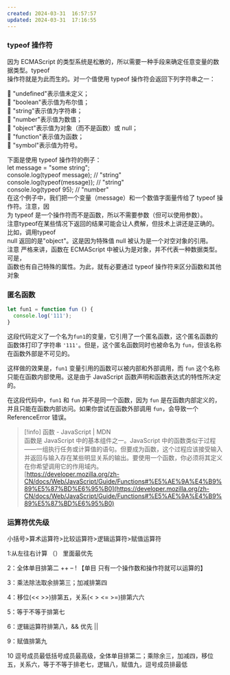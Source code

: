 ```yaml
---
created: 2024-03-31  16:57:57
updated: 2024-03-31  17:16:55
---
```

  

### typeof 操作符

  
因为 ECMAScript 的类型系统是松散的，所以需要一种手段来确定任意变量的数据类型。typeof  
操作符就是为此而生的。对一个值使用 typeof 操作符会返回下列字符串之一：  

  
 "undefined"表示值未定义；  
 "boolean"表示值为布尔值；  
 "string"表示值为字符串；  
 "number"表示值为数值；  
 "object"表示值为对象（而不是函数）或 null；  
 "function"表示值为函数；  
 "symbol"表示值为符号。  

  
下面是使用 typeof 操作符的例子：  
let message = "some string";  
console.log(typeof message); // "string"  
console.log(typeof(message)); // "string"  
console.log(typeof 95); // "number"  
在这个例子中，我们把一个变量（message）和一个数值字面量传给了 typeof 操作符。注意，因  
为 typeof 是一个操作符而不是函数，所以不需要参数（但可以使用参数）。  
注意typeof在某些情况下返回的结果可能会让人费解，但技术上讲还是正确的。比如，调用typeof  
null 返回的是"object"。这是因为特殊值 null 被认为是一个对空对象的引用。  
注意 严格来讲，函数在 ECMAScript 中被认为是对象，并不代表一种数据类型。可是，  
函数也有自己特殊的属性。为此，就有必要通过 typeof 操作符来区分函数和其他对象  

  

  

  

### 匿名函数

```JavaScript
let fun1 = function fun () { 
  console.log('111');
}
```

  

这段代码定义了一个名为`fun1`的变量，它引用了一个匿名函数，这个匿名函数的函数体打印了字符串 `'111'`。但是，这个匿名函数同时也被命名为 `fun`，但该名称在函数外部是不可见的。

这样做的效果是，`fun1` 变量引用的函数可以被内部和外部调用，而 `fun` 这个名称只能在函数内部使用。这是由于 JavaScript 函数声明和函数表达式的特性所决定的。

在这段代码中，`fun1` 和 `fun` 并不是同一个函数，因为 `fun` 是在函数内部定义的，并且只能在函数内部访问。如果你尝试在函数外部调用 `fun`，会导致一个 ReferenceError 错误。

  

  

> [!info] 函数 - JavaScript | MDN  
> 函数是 JavaScript 中的基本组件之一。JavaScript 中的函数类似于过程——一组执行任务或计算值的语句。但要成为函数，这个过程应该接受输入并返回与输入存在某些明显关系的输出。要使用一个函数，你必须将其定义在你希望调用它的作用域内。  
> [https://developer.mozilla.org/zh-CN/docs/Web/JavaScript/Guide/Functions#%E5%AE%9A%E4%B9%89%E5%87%BD%E6%95%B0](https://developer.mozilla.org/zh-CN/docs/Web/JavaScript/Guide/Functions#%E5%AE%9A%E4%B9%89%E5%87%BD%E6%95%B0)  

  

### 运算符优先级

小括号>算术运算符>比较运算符>逻辑运算符>赋值运算符

1:从左往右计算 （） 里面最优先

2：全体单目排第二 ++ – ! 【单目 只有一个操作数和操作符就可以运算的】

3：乘法除法取余排第三；加减排第四

4：移位(<< >>)排第五，关系(< > <= >=)排第六六

5：等于不等于排第七

6：逻辑运算符排第八，&& 优先 ||

9：赋值排第九

10 逗号成员最低括号成员最高级，全体单目排第二；乘除余三，加减四，移位五，关系六，等于不等于排老七，逻辑八，赋值九，逗号成员排最低